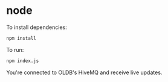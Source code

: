 # node

To install dependencies:

```bash
npm install
```

To run:

```bash
npm index.js
```

You're connected to OLDB's HiveMQ and receive live updates.
